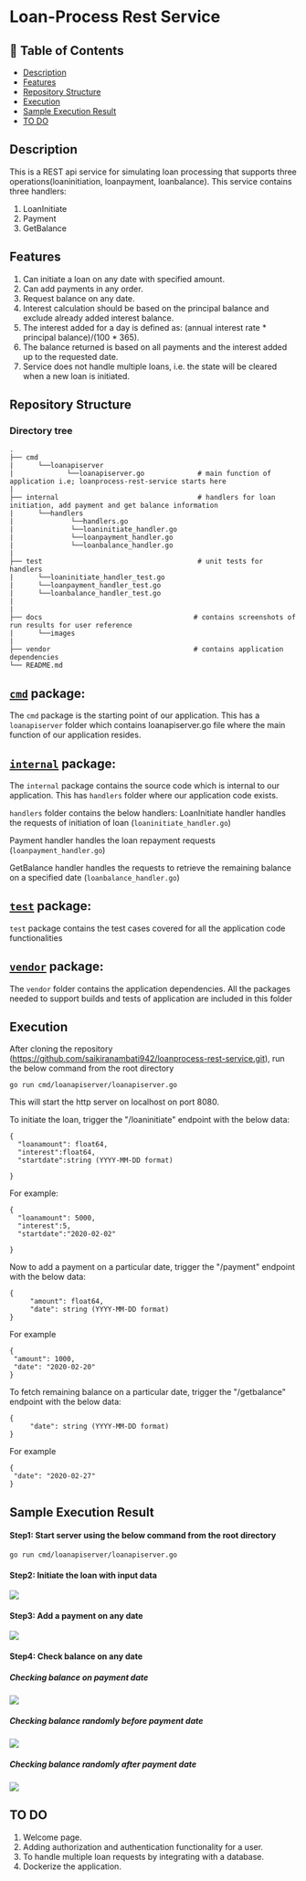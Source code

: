 # Loan-Process Rest Service
## 🚩 Table of Contents
- [Description](#-description)
- [Features](#-features)
- [Repository Structure](#-repository-structure)
- [Execution](#-execution)
- [Sample Execution Result](#-sample-execution-result)
- [TO DO](#-to-do)


## Description
This is a REST api service for simulating loan processing that supports three operations(loaninitiation, loanpayment, loanbalance).
This service contains three handlers:
1) LoanInitiate
2) Payment
3) GetBalance

## Features
1) Can initiate a loan on any date with specified amount.
2) Can add payments in any order.
3) Request balance on any date.
4) Interest calculation should be based on the principal balance and exclude already added interest balance.
5) The interest added for a day is defined as: (annual interest rate * principal balance)/(100 * 365).
6) The balance returned is based on all payments and the interest added up to the requested date.
7) Service does not handle multiple loans, i.e. the state will be cleared when a new loan is initiated.




## Repository Structure

### Directory tree
    . 
    ├── cmd
    |      └──loanapiserver
    |             └──loanapiserver.go             # main function of application i.e; loanprocess-rest-service starts here
    |                         
    ├── internal                                  # handlers for loan initiation, add payment and get balance information 
    |      └──handlers
    |              └──handlers.go
    |              └──loaninitiate_handler.go
    |              └──loanpayment_handler.go
    |              └──loanbalance_handler.go
    |                
    ├── test                                      # unit tests for handlers     
    |      └──loaninitiate_handler_test.go                             
    |      └──loanpayment_handler_test.go
    |      └──loanbalance_handler_test.go
    |
    |
    ├── docs                                     # contains screenshots of run results for user reference 
    |      └──images                        
    |                  
    ├── vendor                                   # contains application dependencies
    └── README.md

[`cmd`](https://github.com/saikiranambati942/loanprocess-rest-service/tree/master/cmd "API documentation") package:
------------------------------------------------------------------------------------------------------------------

The `cmd` package is the starting point of our application. This has a `loanapiserver` folder which contains loanapiserver.go file where the main function of our application resides.


[`internal`](https://github.com/saikiranambati942/loanprocess-rest-service/tree/master/internal "API documentation") package:
----------------------------------------------------------------------------------------------------------------------------

The `internal` package contains the source code which is internal to our application. 
This has `handlers` folder where our application code exists.

`handlers` folder contains the below handlers:
LoanInitiate handler handles the requests of initiation of loan (`loaninitiate_handler.go`)

Payment handler handles the loan repayment requests (`loanpayment_handler.go`)

GetBalance handler handles the requests to retrieve the remaining balance  on a specified date (`loanbalance_handler.go`)


[`test`](https://github.com/saikiranambati942/loanprocess-rest-service/tree/master/test "API documentation") package:
--------------------------------------------------------------------------------------------------------------------

`test` package contains the test cases covered for all the application code functionalities


[`vendor`](https://github.com/saikiranambati942/loanprocess-rest-service/tree/master/vendor "API documentation") package:
------------------------------------------------------------------------------------------------------------------------

The `vendor` folder contains the application dependencies. All the packages needed to support builds and tests of application are included in this folder


## Execution
After cloning the repository (https://github.com/saikiranambati942/loanprocess-rest-service.git),  run the below command from the root directory

```
go run cmd/loanapiserver/loanapiserver.go
```

This will start the http server on localhost on port 8080.

To initiate the loan, trigger the "/loaninitiate" endpoint with the below data:
```
{
  "loanamount": float64,
  "interest":float64,
  "startdate":string (YYYY-MM-DD format)
  
}
```
For example:
```
{
  "loanamount": 5000,
  "interest":5,
  "startdate":"2020-02-02"
  
}
```
Now to add a payment on a particular date, trigger the "/payment" endpoint with the below data:

```
{
     "amount": float64,
     "date": string (YYYY-MM-DD format)
}
   ```
For example

```
{
 "amount": 1000, 
 "date": "2020-02-20"
}
```
To fetch remaining balance on a particular date, trigger the "/getbalance"  endpoint with the below data:

```
{
     "date": string (YYYY-MM-DD format)
}
   ```

For example   

```
{ 
 "date": "2020-02-27"
}
```

## Sample Execution Result
#### Step1: Start server using the below command from the root directory

```
go run cmd/loanapiserver/loanapiserver.go
```
#### Step2: Initiate the loan with input data

![](https://github.com/saikiranambati942/loanprocess-rest-service/blob/master/docs/images/loaninitiate.png)

#### Step3: Add a payment on any date

![](https://github.com/saikiranambati942/loanprocess-rest-service/blob/master/docs/images/loanpayment.png)

#### Step4: Check balance on any date

##### Checking balance on payment date 

![](https://github.com/saikiranambati942/loanprocess-rest-service/blob/master/docs/images/loanbalance_on_paymentdate.png)

##### Checking balance randomly before payment date 

![](https://github.com/saikiranambati942/loanprocess-rest-service/blob/master/docs/images/loanbalance_before_paymentdate.png)

##### Checking balance randomly after payment date 

![](https://github.com/saikiranambati942/loanprocess-rest-service/blob/master/docs/images/loanbalance_after_paymentdate.png)





## TO DO
1) Welcome page.
2) Adding authorization and authentication functionality for a user.
3) To handle multiple loan requests by integrating with a database. 
4) Dockerize the application.





